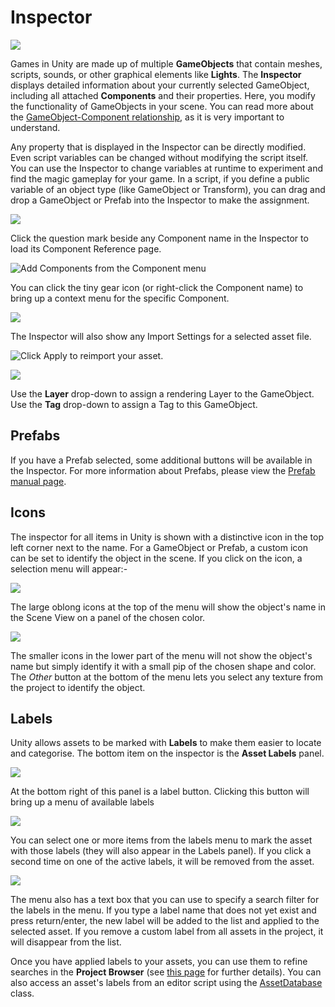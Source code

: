 Inspector
=========



![](../uploads/Main/Editor-Inspector.png) 

Games in Unity are made up of multiple __GameObjects__ that contain meshes, scripts, sounds, or other graphical elements like __Lights__. The __Inspector__ displays detailed information about your currently selected GameObject, including all attached __Components__ and their properties. Here, you modify the functionality of GameObjects in your scene. You can read more about the [GameObject-Component relationship](GameObjects), as it is very important to understand.

Any property that is displayed in the Inspector can be directly modified. Even script variables can be changed without modifying the script itself. You can use the Inspector to change variables at runtime to experiment and find the magic gameplay for your game. In a script, if you define a public variable of an object type (like GameObject or Transform), you can drag and drop a GameObject or Prefab into the Inspector to make the assignment.


![](../uploads/Main/Editor-InspectorDragDrop.png) 

Click the question mark beside any Component name in the Inspector to load its Component Reference page. 


![Add Components from the Component menu](../uploads/Main/componentsmenu.png) 

You can click the tiny gear icon (or right-click the Component name) to bring up a context menu for the specific Component.


![](../uploads/Main/Inspector-contextmenu.png) 

The Inspector will also show any Import Settings for a selected asset file.



![Click Apply to reimport your asset.](../uploads/Main/Inspector-ImportSettings.png) 


![](../uploads/Main/Inspector-Layers_Tags.png) 

Use the __Layer__ drop-down to assign a rendering Layer to the GameObject. Use the __Tag__ drop-down to assign a Tag to this GameObject.

Prefabs
-------


If you have a Prefab selected, some additional buttons will be available in the Inspector. For more information about Prefabs, please view the [Prefab manual page](Prefabs).

Icons
-----


The inspector for all items in Unity is shown with a distinctive icon in the top left corner next to the name. For a GameObject or Prefab, a custom icon can be set to identify the object in the scene. If you click on the icon, a selection menu will appear:-


![](../uploads/Main/InspectorIconMenu.png) 

The large oblong icons at the top of the menu will show the object's name in the Scene View on a panel of the chosen color.


![](../uploads/Main/InspectorIconSceneView.png) 

The smaller icons in the lower part of the menu will not show the object's name but simply identify it with a small pip of the chosen shape and color. The _Other_ button at the bottom of the menu lets you select any texture from the project to identify the object.

Labels
------

Unity allows assets to be marked with __Labels__ to make them easier to locate and categorise. The bottom item on the inspector is the __Asset Labels__ panel.


![](../uploads/Main/InspectorLabelsPanelEmpty.png) 

At the bottom right of this panel is a label button. Clicking this button will bring up a menu of available labels


![](../uploads/Main/InspectorLabelsMenu.png) 

You can select one or more items from the labels menu to mark the asset with those labels (they will also appear in the Labels panel). If you click a second time on one of the active labels, it will be removed from the asset.


![](../uploads/Main/InspectorAssetMenuWithLabels.png) 

The menu also has a text box that you can use to specify a search filter for the labels in the menu. If you type a label name that does not yet exist and press return/enter, the new label will be added to the list and applied to the selected asset. If you remove a custom label from all assets in the project, it will disappear from the list.

Once you have applied labels to your assets, you can use them to refine searches in the __Project Browser__ (see [this page](ProjectView) for further details). You can also access an asset's labels from an editor script using the [AssetDatabase](ScriptRef:AssetDatabase.html) class.
